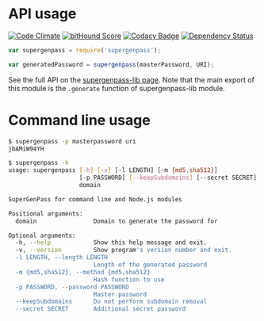 # API usage

[![Code Climate](https://codeclimate.com/github/denis-sokolov/supergenpass-bin/badges/gpa.svg)](https://codeclimate.com/github/denis-sokolov/supergenpass-bin)
[![bitHound Score](https://app.bithound.io/denis-sokolov/supergenpass-bin/badges/score.svg)](http://app.bithound.io/denis-sokolov/supergenpass-bin)
[![Codacy Badge](https://www.codacy.com/project/badge/9ad98d7c03284ae189f3497c7010b556)](https://www.codacy.com/app/denis-sokolov/supergenpass-bin)
[![Dependency Status](https://gemnasium.com/denis-sokolov/supergenpass-bin.svg)](https://gemnasium.com/denis-sokolov/supergenpass-bin)

```js
var supergenpass = require('supergenpass');

var generatedPassword = supergenpass(masterPassword, URI);
```

See the full API on the [supergenpass-lib page](https://github.com/chriszarate/supergenpass-lib/blob/master/README.md#usage). Note that the main export of this module is the `.generate` function of supergenpass-lib module.

# Command line usage

```bash
$ supergenpass -p masterpassword uri
jbAMiW94YH

$ supergenpass -h
usage: supergenpass [-h] [-v] [-l LENGTH] [-m {md5,sha512}]
                    [-p PASSWORD] [--keepSubdomains] [--secret SECRET]
                    domain

SuperGenPass for command line and Node.js modules

Positional arguments:
  domain                Domain to generate the password for

Optional arguments:
  -h, --help            Show this help message and exit.
  -v, --version         Show program's version number and exit.
  -l LENGTH, --length LENGTH
                        Length of the generated password
  -m {md5,sha512}, --method {md5,sha512}
                        Hash function to use
  -p PASSWORD, --password PASSWORD
                        Master password
  --keepSubdomains      Do not perform subdomain removal
  --secret SECRET       Additional secret password
```

